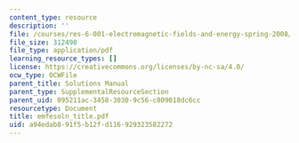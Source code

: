 ```yaml
---
content_type: resource
description: ''
file: /courses/res-6-001-electromagnetic-fields-and-energy-spring-2008/a94edab891f5b12fd116929323582272_emfesoln_title.pdf
file_size: 312498
file_type: application/pdf
learning_resource_types: []
license: https://creativecommons.org/licenses/by-nc-sa/4.0/
ocw_type: OCWFile
parent_title: Solutions Manual
parent_type: SupplementalResourceSection
parent_uid: 095211ac-3458-3030-9c56-c809018dc6cc
resourcetype: Document
title: emfesoln_title.pdf
uid: a94edab8-91f5-b12f-d116-929323582272
---
```

